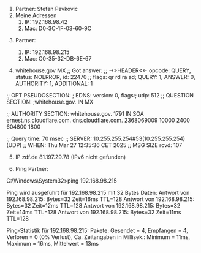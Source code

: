 1) Partner: Stefan Pavkovic
2) Meine Adressen
   1) IP: 192.168.98.42
   2) Mac: D0-3C-1F-03-60-9C

3. Partner:

   1. IP: 192.168.98.215
   2. Mac: C0-35-32-DB-6E-67
4. whitehouse.gov MX
;; Got answer:
;; ->>HEADER<<- opcode: QUERY, status: NOERROR, id: 22470
;; flags: qr rd ra ad; QUERY: 1, ANSWER: 0, AUTHORITY: 1, ADDITIONAL: 1

;; OPT PSEUDOSECTION:
; EDNS: version: 0, flags:; udp: 512
;; QUESTION SECTION:
;whitehouse.gov.                        IN      MX

;; AUTHORITY SECTION:
whitehouse.gov.         1791    IN      SOA     ernest.ns.cloudflare.com. dns.cloudflare.com. 2368069009 10000 2400 604800 1800

;; Query time: 70 msec
;; SERVER: 10.255.255.254#53(10.255.255.254) (UDP)
;; WHEN: Thu Mar 27 12:35:36 CET 2025
;; MSG SIZE  rcvd: 107

5. IP zdf.de 81.197.29.78 (IPv6 nicht gefunden)


6. Ping Partner:

C:\Windows\System32>ping 192.168.98.215

Ping wird ausgeführt für 192.168.98.215 mit 32 Bytes Daten:
Antwort von 192.168.98.215: Bytes=32 Zeit=16ms TTL=128
Antwort von 192.168.98.215: Bytes=32 Zeit=12ms TTL=128
Antwort von 192.168.98.215: Bytes=32 Zeit=14ms TTL=128
Antwort von 192.168.98.215: Bytes=32 Zeit=11ms TTL=128

Ping-Statistik für 192.168.98.215:
    Pakete: Gesendet = 4, Empfangen = 4, Verloren = 0
    (0% Verlust),
Ca. Zeitangaben in Millisek.:
    Minimum = 11ms, Maximum = 16ms, Mittelwert = 13ms